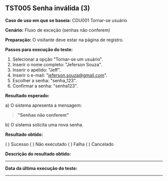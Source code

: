 ## TST005 Senha inválida (3)

**Caso de uso em que se baseia:** CDU001 Tornar-se usuário 

**Cenário:** Fluxo de exceção (senhas não conferem)

**Preparação:** O visitante deve estar na página de registro.

**Passos para execução do teste:**

1. Selecionar a opção "Tornar-se um usuário".
2. Inserir o nome completo: "Jeferson Souza".
3. Inserir o apelido: "Jeff".
4. Inserir o e-mail: "jeferson.souza@gmail.com".
5. Escolher a senha: "senha_123".
6. Confirmar a senha: "senha123".

**Resultado esperado:**

a) O sistema apresenta a mensagem:
>**"Senhas não conferem"**

b) O sistema solicita uma nova senha.

**Resultado obtido:**

( ) Sucesso
( ) Não executado
( ) Falha
( ) Cancelado

**Descrição do resultado obtido:**
___

**Data da última execução do teste:**
___